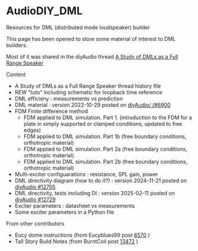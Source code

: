 # AudioDIY_DML
Resources for DML (distributed mode loudspeaker) builder

This page has been opened to store some material of interest to DML builders.

Most of it was shared in the diyAudio thread [A Study of DMLs as a Full Range Speaker](https://www.diyaudio.com/community/threads/a-study-of-dmls-as-a-full-range-speaker.272576/)

Content
* A Study of DMLs as a Full Range Speaker thread history file
* REW "tuto" including schematic for loopback time reference
* DML efficieny : measurements vs prediction
* DML material : version 2022-10-29 posted on [diyAudio/ /#6900](https://www.diyaudio.com/community/threads/a-study-of-dmls-as-a-full-range-speaker.272576/post-7159983)
* FDM Finite difference method
  * FDM applied to DML simulation. Part 1. (introduction to the FDM for a plate in simply supported or clamped conditions, updated to free edges) 
  * FDM applied to DML simulation. Part 1b (free boundary conditions, orthotropic material)
  * FDM applied to DML simulation. Part 2a (free boundary conditions, orthotropic material)
  * FDM  applied to DML simulation. Part 2b (free boundary conditions, orthotropic material)
* Multi-exciter configuarations : resistance, SPL gain, power 
* DML directivity diagram (how to do it?) : version 2024-11-21 posted on [diyAudio #12705](https://www.diyaudio.com/community/threads/a-study-of-dmls-as-a-full-range-speaker.272576/post-7850260)
 * DML directivity, tests including DI : version 2025-02-11 posted on [diyAudio #12729](https://www.diyaudio.com/community/threads/a-study-of-dmls-as-a-full-range-speaker.272576/post-7855726)
* Exciter parameters : datasheet vs measurements
 * Some exciter parameters in a Python file

From other contributors
* Eucy dome instructions (from Eucyblues99 post [6570](https://www.diyaudio.com/community/threads/a-study-of-dmls-as-a-full-range-speaker.272576/post-7123735) )
* Tall Story Build Notes (from BurntCoil post [13472](https://www.diyaudio.com/community/threads/a-study-of-dmls-as-a-full-range-speaker.272576/post-7927315) )

